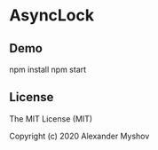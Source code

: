 # AsyncLock

## Demo

npm install
npm start

## License

The MIT License (MIT)

Copyright (c) 2020 Alexander Myshov
